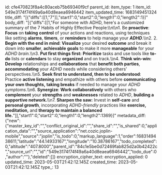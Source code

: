 id: cfe470823f8a4c80aceb75b69340f9cf
parent_id: 
item_type: 1
item_id: 549e3174f74f49a6a40d8eaea6946442
item_updated_time: 1683149451324
title_diff: "[{\"diffs\":[[1,\"7\"]],\"start1\":0,\"start2\":0,\"length1\":0,\"length2\":1}]"
body_diff: "[{\"diffs\":[[1,\"For someone with ADHD, here's a customized summary of the 7 Habits of Highly Effective People:\\\n\\\n1. Be **proactive**: **Focus** on **taking** **control** of your actions and reactions, using techniques like setting **alarms**, **timers**, or **reminders** to help manage your ***ADHD***.\\\n2. 2. **Begin with the end in mind**: **Visualize** your desired **outcome** and break it down into **smaller**, **achievable** **goals** to make it more **manageable** for your *ADHD brain.*\\\n3. **Put first things first:** **Prioritize** tasks and use tools like **to-do** lists or **calendars** to stay **organized** and on track.\\\n4. **Think win-win:** **Develop** relationships and **collaborations** that **benefit both parties**, **accommodating** your *ADHD* needs while considering others' perspectives.\\\n5. **Seek first to understand, then to be understood**: Practice **active listening** and empathize with others before **communicating your own thoughts,** **taking breaks** if needed to manage your *ADHD* *symptoms*.\\\n6. **Synergize**: **Work collaboratively** with others who **complement** your **strengths** and **weaknesses** related to *ADHD*, **building a supportive network.**\\\n7. **Sharpen the saw:** Invest in **self-care** and **personal growth**, incorporating *ADHD-friendly* practices like **exercise, meditation,** and **therapy to maintain a balanced life.**\"]],\"start1\":0,\"start2\":0,\"length1\":0,\"length2\":1369}]"
metadata_diff: {"new":{"master_key_id":"","conflict_original_id":"","share_id":"","is_shared":0,"application_data":"","source_application":"net.cozic.joplin-mobile","source":"joplin","is_todo":0,"markup_language":1,"order":1683149438611,"latitude":"44.14933167","longitude":"10.38786167","todo_completed":0,"altitude":"407.8000","parent_id":"84c1e5be0d72469fab825d2a0b42422c","source_url":"","id":"549e3174f74f49a6a40d8eaea6946442","todo_due":0,"author":""},"deleted":[]}
encryption_cipher_text: 
encryption_applied: 0
updated_time: 2023-05-03T21:42:12.145Z
created_time: 2023-05-03T21:42:12.145Z
type_: 13